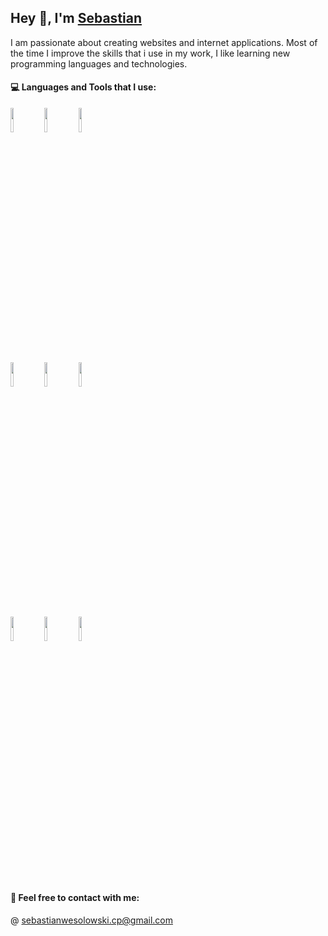 ## Hey 👋, I'm [Sebastian](https://sebastianwesolowski.netlify.app)

I am passionate about creating websites and internet applications. Most of the time I improve the skills that i use in my work, I like learning new programming languages and technologies.

#### :computer: Languages and Tools that I use:

<code><img width="10%" src="https://www.vectorlogo.zone/logos/javascript/javascript-ar21.svg"></code>
<code><img width="10%" src="https://www.vectorlogo.zone/logos/reactjs/reactjs-ar21.svg"></code>
<code><img width="10%" src="https://www.vectorlogo.zone/logos/gatsbyjs/gatsbyjs-ar21.svg"></code>
<br />
<br />
<code><img width="10%" src="https://www.vectorlogo.zone/logos/nodejs/nodejs-ar21.svg"></code>
<code><img width="10%" src="https://www.vectorlogo.zone/logos/expressjs/expressjs-ar21.svg"></code>
<code><img width="10%" src="https://www.vectorlogo.zone/logos/mongodb/mongodb-ar21.svg"></code>
<br />
<br />
<code><img width="10%" src="https://www.vectorlogo.zone/logos/git-scm/git-scm-ar21.svg"></code>
<code><img width="10%" src="https://www.vectorlogo.zone/logos/firebase/firebase-ar21.svg"></code>
<code><img width="10%" src="https://www.vectorlogo.zone/logos/figma/figma-ar21.svg"></code>

<br />

#### :speech_balloon: Feel free to contact with me:

@ <a href="mailto:sebastianwesolowski.cp@gmail.com">
  sebastianwesolowski.cp@gmail.com 
  <img width="15px" src="https://cdn.jsdelivr.net/npm/simple-icons@3.4.0/icons/gmail.svg" />
</a>




